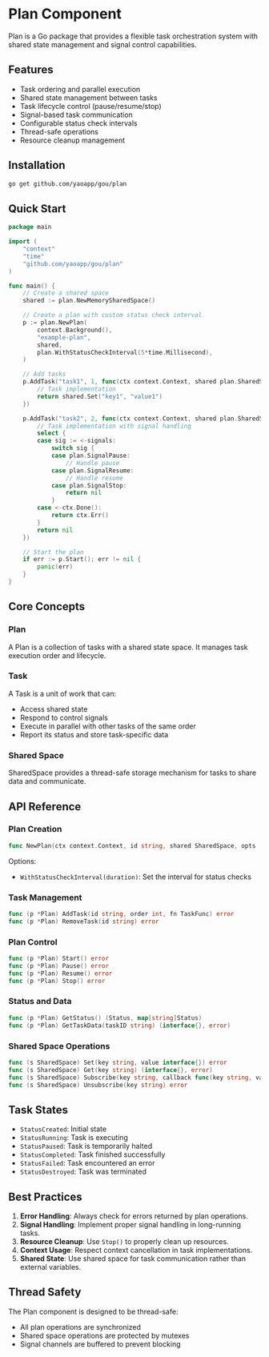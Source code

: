 # Plan Component

Plan is a Go package that provides a flexible task orchestration system with shared state management and signal control capabilities.

## Features

- Task ordering and parallel execution
- Shared state management between tasks
- Task lifecycle control (pause/resume/stop)
- Signal-based task communication
- Configurable status check intervals
- Thread-safe operations
- Resource cleanup management

## Installation

```bash
go get github.com/yaoapp/gou/plan
```

## Quick Start

```go
package main

import (
    "context"
    "time"
    "github.com/yaoapp/gou/plan"
)

func main() {
    // Create a shared space
    shared := plan.NewMemorySharedSpace()

    // Create a plan with custom status check interval
    p := plan.NewPlan(
        context.Background(),
        "example-plan",
        shared,
        plan.WithStatusCheckInterval(5*time.Millisecond),
    )

    // Add tasks
    p.AddTask("task1", 1, func(ctx context.Context, shared plan.SharedSpace, signals <-chan plan.Signal) error {
        // Task implementation
        return shared.Set("key1", "value1")
    })

    p.AddTask("task2", 2, func(ctx context.Context, shared plan.SharedSpace, signals <-chan plan.Signal) error {
        // Task implementation with signal handling
        select {
        case sig := <-signals:
            switch sig {
            case plan.SignalPause:
                // Handle pause
            case plan.SignalResume:
                // Handle resume
            case plan.SignalStop:
                return nil
            }
        case <-ctx.Done():
            return ctx.Err()
        }
        return nil
    })

    // Start the plan
    if err := p.Start(); err != nil {
        panic(err)
    }
}
```

## Core Concepts

### Plan

A Plan is a collection of tasks with a shared state space. It manages task execution order and lifecycle.

### Task

A Task is a unit of work that can:

- Access shared state
- Respond to control signals
- Execute in parallel with other tasks of the same order
- Report its status and store task-specific data

### Shared Space

SharedSpace provides a thread-safe storage mechanism for tasks to share data and communicate.

## API Reference

### Plan Creation

```go
func NewPlan(ctx context.Context, id string, shared SharedSpace, opts ...Option) *Plan
```

Options:

- `WithStatusCheckInterval(duration)`: Set the interval for status checks

### Task Management

```go
func (p *Plan) AddTask(id string, order int, fn TaskFunc) error
func (p *Plan) RemoveTask(id string) error
```

### Plan Control

```go
func (p *Plan) Start() error
func (p *Plan) Pause() error
func (p *Plan) Resume() error
func (p *Plan) Stop() error
```

### Status and Data

```go
func (p *Plan) GetStatus() (Status, map[string]Status)
func (p *Plan) GetTaskData(taskID string) (interface{}, error)
```

### Shared Space Operations

```go
func (s SharedSpace) Set(key string, value interface{}) error
func (s SharedSpace) Get(key string) (interface{}, error)
func (s SharedSpace) Subscribe(key string, callback func(key string, value interface{})) error
func (s SharedSpace) Unsubscribe(key string) error
```

## Task States

- `StatusCreated`: Initial state
- `StatusRunning`: Task is executing
- `StatusPaused`: Task is temporarily halted
- `StatusCompleted`: Task finished successfully
- `StatusFailed`: Task encountered an error
- `StatusDestroyed`: Task was terminated

## Best Practices

1. **Error Handling**: Always check for errors returned by plan operations.
2. **Signal Handling**: Implement proper signal handling in long-running tasks.
3. **Resource Cleanup**: Use `Stop()` to properly clean up resources.
4. **Context Usage**: Respect context cancellation in task implementations.
5. **Shared State**: Use shared space for task communication rather than external variables.

## Thread Safety

The Plan component is designed to be thread-safe:

- All plan operations are synchronized
- Shared space operations are protected by mutexes
- Signal channels are buffered to prevent blocking
